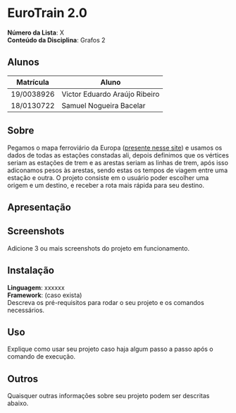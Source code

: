 # EuroTrain 2.0

**Número da Lista**: X<br>
**Conteúdo da Disciplina**: Grafos 2<br>

## Alunos
|Matrícula | Aluno |
| -- | -- |
| 19/0038926  |  Victor Eduardo Araújo Ribeiro |
| 18/0130722  |  Samuel Nogueira Bacelar |

## Sobre 
Pegamos o mapa ferroviário da Europa ([presente nesse site](https://www.eurail.com/pt/plan-your-trip/railway-map)) e usamos os dados de todas as estações constadas ali, depois definimos que os vértices seriam as estações de trem e as arestas seriam as linhas de trem, após isso adiconamos pesos às arestas, sendo estas os tempos de viagem entre uma estação e outra. O projeto consiste em o usuário poder escolher uma origem e um destino, e receber a rota mais rápida para seu destino.

## Apresentação
  
## Screenshots
Adicione 3 ou mais screenshots do projeto em funcionamento.

## Instalação 
**Linguagem**: xxxxxx<br>
**Framework**: (caso exista)<br>
Descreva os pré-requisitos para rodar o seu projeto e os comandos necessários.

## Uso 
Explique como usar seu projeto caso haja algum passo a passo após o comando de execução.

## Outros 
Quaisquer outras informações sobre seu projeto podem ser descritas abaixo.  
